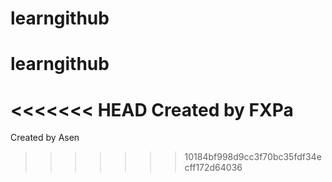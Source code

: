 # learngithub
# learngithub

<<<<<<< HEAD
Created by FXPa
=======
Created by Asen
>>>>>>> 10184bf998d9cc3f70bc35fdf34ecff172d64036
